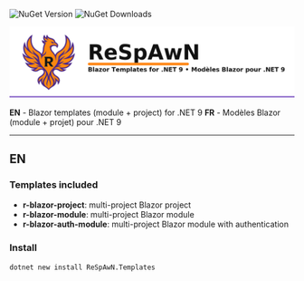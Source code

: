 ![NuGet Version](https://img.shields.io/nuget/v/ReSpAwN.Templates) ![NuGet Downloads](https://img.shields.io/nuget/dt/ReSpAwN.Templates)

![ReSpAwN - Blazor Templates for .NET 9](banner.png)

**EN** - Blazor templates (module + project) for .NET 9
**FR** - Modèles Blazor (module + projet) pour .NET 9

---

## EN

### Templates included
- **r-blazor-project**: multi-project Blazor project
- **r-blazor-module**: multi-project Blazor module
- **r-blazor-auth-module**: multi-project Blazor module with authentication

### Install
```bash
dotnet new install ReSpAwN.Templates
```